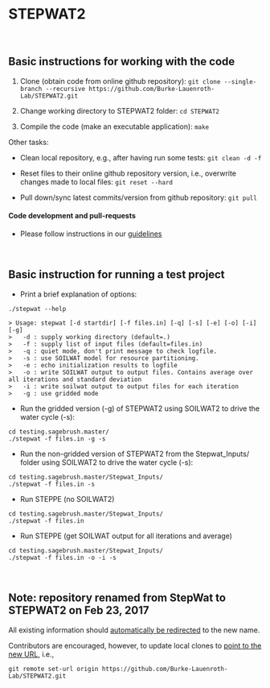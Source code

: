 # STEPWAT2

<br>

## Basic instructions for working with the code
1) Clone (obtain code from online github repository):
`git clone --single-branch --recursive https://github.com/Burke-Lauenroth-Lab/STEPWAT2.git`

2) Change working directory to STEPWAT2 folder: `cd STEPWAT2`

3) Compile the code (make an executable application): `make`

Other tasks:
* Clean local repository, e.g., after having run some tests: `git clean -d -f`

* Reset files to their online github repository version, i.e., overwrite changes made to
  local files: `git reset --hard`

* Pull down/sync latest commits/version from github repository: `git pull`


#### Code development and pull-requests
* Please follow instructions in our
[guidelines](https://github.com/Burke-Lauenroth-Lab/workflow_guidelines)


<br>

## Basic instruction for running a test project

* Print a brief explanation of options:
```
./stepwat --help
```

```
> Usage: stepwat [-d startdir] [-f files.in] [-q] [-s] [-e] [-o] [-i] [-g]
>   -d : supply working directory (default=.)
>   -f : supply list of input files (default=files.in)
>   -q : quiet mode, don't print message to check logfile.
>   -s : use SOILWAT model for resource partitioning.
>   -e : echo initialization results to logfile
>   -o : write SOILWAT output to output files. Contains average over all iterations and standard deviation
>   -i : write soilwat output to output files for each iteration
>   -g : use gridded mode
```

* Run the gridded version (-g) of STEPWAT2 using SOILWAT2 to drive the water cycle (-s):

```
cd testing.sagebrush.master/
./stepwat -f files.in -g -s
```


* Run the non-gridded version of STEPWAT2 from the Stepwat_Inputs/ folder using SOILWAT2
  to drive the water cycle (-s):

```
cd testing.sagebrush.master/Stepwat_Inputs/
./stepwat -f files.in -s
```


* Run STEPPE (no SOILWAT2)

```
cd testing.sagebrush.master/Stepwat_Inputs/
./stepwat -f files.in
```

* Run STEPPE (get SOILWAT output for all iterations and average)

```
cd testing.sagebrush.master/Stepwat_Inputs/
./stepwat -f files.in -o -i -s
```


<br>

## Note: repository renamed from StepWat to STEPWAT2 on Feb 23, 2017

All existing information should [automatically be redirected](https://help.github.com/articles/renaming-a-repository/) to the new name.

Contributors are encouraged, however, to update local clones to [point to the new URL](https://help.github.com/articles/changing-a-remote-s-url/), i.e.,
```
git remote set-url origin https://github.com/Burke-Lauenroth-Lab/STEPWAT2.git
```

